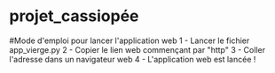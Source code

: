 # projet_cassiopée

#Mode d'emploi pour lancer l'application web
1 - Lancer le fichier app_vierge.py
2 - Copier le lien web commençant par "http"
3 - Coller l'adresse dans un navigateur web
4 - L'application web est lancée !